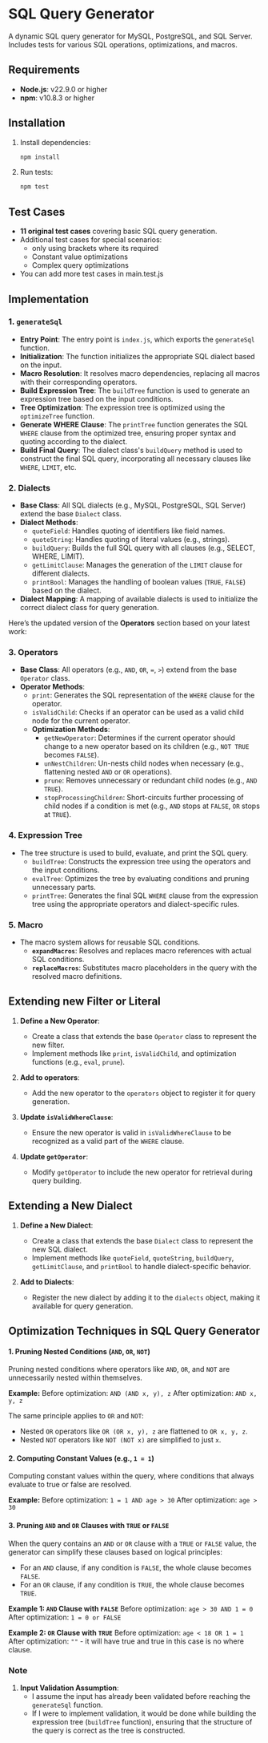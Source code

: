 # SQL Query Generator

A dynamic SQL query generator for MySQL, PostgreSQL, and SQL Server. Includes tests for various SQL operations, optimizations, and macros.

## Requirements

- **Node.js**: v22.9.0 or higher
- **npm**: v10.8.3 or higher

## Installation

1. Install dependencies:
   ```bash
   npm install
   ```

2. Run tests:
   ```bash
   npm test
   ```

## Test Cases

- **11 original test cases** covering basic SQL query generation.
- Additional test cases for special scenarios:
  - only using brackets where its required
  - Constant value optimizations
  - Complex query optimizations
- You can add more test cases in main.test.js


## Implementation

### 1. `generateSql`
- **Entry Point**: The entry point is `index.js`, which exports the `generateSql` function.
- **Initialization**: The function initializes the appropriate SQL dialect based on the input.
- **Macro Resolution**: It resolves macro dependencies, replacing all macros with their corresponding operators.
- **Build Expression Tree**: The `buildTree` function is used to generate an expression tree based on the input conditions.
- **Tree Optimization**: The expression tree is optimized using the `optimizeTree` function.
- **Generate WHERE Clause**: The `printTree` function generates the SQL `WHERE` clause from the optimized tree, ensuring proper syntax and quoting according to the dialect.
- **Build Final Query**: The dialect class's `buildQuery` method is used to construct the final SQL query, incorporating all necessary clauses like `WHERE`, `LIMIT`, etc.

### 2. Dialects
- **Base Class**: All SQL dialects (e.g., MySQL, PostgreSQL, SQL Server) extend the base `Dialect` class.
- **Dialect Methods**:
  - `quoteField`: Handles quoting of identifiers like field names.
  - `quoteString`: Handles quoting of literal values (e.g., strings).
  - `buildQuery`: Builds the full SQL query with all clauses (e.g., SELECT, WHERE, LIMIT).
  - `getLimitClause`: Manages the generation of the `LIMIT` clause for different dialects.
  - `printBool`: Manages the handling of boolean values (`TRUE`, `FALSE`) based on the dialect.
- **Dialect Mapping**: A mapping of available dialects is used to initialize the correct dialect class for query generation.

Here’s the updated version of the **Operators** section based on your latest work:

### 3. Operators
- **Base Class**: All operators (e.g., `AND`, `OR`, `=`, `>`) extend from the base `Operator` class.
- **Operator Methods**:
  - `print`: Generates the SQL representation of the `WHERE` clause for the operator.
  - `isValidChild`: Checks if an operator can be used as a valid child node for the current operator.
  - **Optimization Methods**:
    - `getNewOperator`: Determines if the current operator should change to a new operator based on its children (e.g., `NOT TRUE` becomes `FALSE`).
    - `unNestChildren`: Un-nests child nodes when necessary (e.g., flattening nested `AND` or `OR` operations).
    - `prune`: Removes unnecessary or redundant child nodes (e.g., `AND TRUE`).
    - `stopProcessingChildren`: Short-circuits further processing of child nodes if a condition is met (e.g., `AND` stops at `FALSE`, `OR` stops at `TRUE`).

### 4. Expression Tree
- The tree structure is used to build, evaluate, and print the SQL query.
  - `buildTree`: Constructs the expression tree using the operators and the input conditions.
  - `evalTree`: Optimizes the tree by evaluating conditions and pruning unnecessary parts.
  - `printTree`: Generates the final SQL `WHERE` clause from the expression tree using the appropriate operators and dialect-specific rules.

### 5. Macro
- The macro system allows for reusable SQL conditions.
  - **`expandMacros`**: Resolves and replaces macro references with actual SQL conditions.
  - **`replaceMacros`**: Substitutes macro placeholders in the query with the resolved macro definitions.

## Extending new Filter or Literal

1. **Define a New Operator**: 
   - Create a class that extends the base `Operator` class to represent the new filter.
   - Implement methods like `print`, `isValidChild`, and optimization functions (e.g., `eval`, `prune`).

2. **Add to operators**: 
   - Add the new operator to the `operators` object to register it for query generation.

3. **Update `isValidWhereClause`**: 
   - Ensure the new operator is valid in `isValidWhereClause` to be recognized as a valid part of the `WHERE` clause.

4. **Update `getOperator`**: 
   - Modify `getOperator` to include the new operator for retrieval during query building.

## Extending a New Dialect

1. **Define a New Dialect**:  
   - Create a class that extends the base `Dialect` class to represent the new SQL dialect.  
   - Implement methods like `quoteField`, `quoteString`, `buildQuery`, `getLimitClause`, and `printBool` to handle dialect-specific behavior.

2. **Add to Dialects**:  
   - Register the new dialect by adding it to the `dialects` object, making it available for query generation.
   
## Optimization Techniques in SQL Query Generator
#### 1. Pruning Nested Conditions (`AND`, `OR`, `NOT`)
Pruning nested conditions where operators like `AND`, `OR`, and `NOT` are unnecessarily nested within themselves.

**Example:**
Before optimization:
`AND (AND x, y), z`
After optimization:
`AND x, y, z`

The same principle applies to `OR` and `NOT`:
- Nested `OR` operators like `OR (OR x, y), z` are flattened to `OR x, y, z`.
- Nested `NOT` operators like `NOT (NOT x)` are simplified to just `x`.

#### 2. Computing Constant Values (e.g., `1 = 1`)
Computing constant values within the query, where conditions that always evaluate to true or false are resolved.

**Example:**
Before optimization:
`1 = 1 AND age > 30`
After optimization:
`age > 30`

#### 3. Pruning `AND` and `OR` Clauses with `TRUE` or `FALSE`

When the query contains an `AND` or `OR` clause with a `TRUE` or `FALSE` value, the generator can simplify these clauses based on logical principles:
- For an `AND` clause, if any condition is `FALSE`, the whole clause becomes `FALSE`.
- For an `OR` clause, if any condition is `TRUE`, the whole clause becomes `TRUE`.

**Example 1: `AND` Clause with `FALSE`**
Before optimization:
`age > 30 AND 1 = 0`
After optimization:
`1 = 0 or FALSE`

**Example 2: `OR` Clause with `TRUE`**
Before optimization:
`age < 18 OR 1 = 1`
After optimization:
`""` - it will have true and true in this case is no where clause.

### Note
1. **Input Validation Assumption**: 
   - I assume the input has already been validated before reaching the `generateSql` function.
   - If I were to implement validation, it would be done while building the expression tree (`buildTree` function), ensuring that the structure of the query is correct as the tree is constructed.

